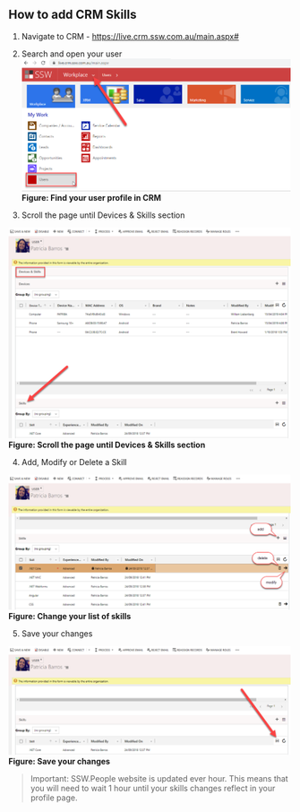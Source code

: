 ## How to add CRM Skills

1. Navigate to CRM - https://live.crm.ssw.com.au/main.aspx#

2. Search and open your user
![Instructions_CRM_Users.png](./.github/instructions/images/Instructions_CRM_Users.png)  
**Figure: Find your user profile in CRM**

3. Scroll the page until Devices & Skills section

![Device_Skills_Section.png](./.github/instructions/images/CRM_Device_Skills_Section.png)  
**Figure: Scroll the page until Devices & Skills section**

4. Add, Modify or Delete a Skill

![Add_Modify_Delete_CRM_Skills.png](./.github/instructions/images/Add_Modify_Delete_CRM_Skills.png)  
**Figure: Change your list of skills**

5. Save your changes

![CRM_Save_Skills_List.png](./.github/instructions/images/CRM_Save_Skills_List.png)  
**Figure: Save your changes**

> Important: SSW.People website is updated ever hour. This means that you will need to wait 1 hour until your skills changes reflect in your profile page.